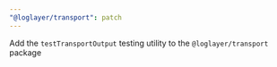 ```yaml
---
"@loglayer/transport": patch
---
```


Add the `testTransportOutput` testing utility to the `@loglayer/transport` package
